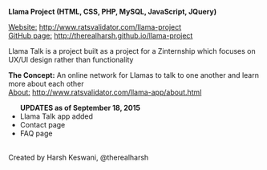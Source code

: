 <b>Llama Project (HTML, CSS, PHP, MySQL, JavaScript, JQuery)</b><br>

<u>Website:</u> http://www.ratsvalidator.com/llama-project <br>
<u>GitHub page:</u> http://therealharsh.github.io/llama-project<br>

Llama Talk is a project built as a project for a Zinternship which focuses on UX/UI design rather than functionality<br>

<b>The Concept:</b> An online network for Llamas to talk to one another and learn more about each other<br>
<u>About:</u> http://www.ratsvalidator.com/llama-app/about.html<br>

<ul><b>UPDATES as of September 18, 2015</b>
<li>Llama Talk app added</li>
<li>Contact page</li>
<li>FAQ page</li>
</ul><br>
Created by Harsh Keswani, @therealharsh
